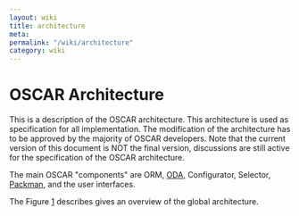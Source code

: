 ```yaml
---
layout: wiki
title: architecture
meta: 
permalink: "/wiki/architecture"
category: wiki
---
```

<!-- Name: architecture -->
<!-- Version: 8 -->
<!-- Author: valleegr -->

# OSCAR Architecture

This is a description of the OSCAR architecture. This architecture is used as specification for all implementation. The modification of the architecture has to be approved by the majority of OSCAR developers.
Note that the current version of this document is NOT the final version, discussions are still active for the specification of the OSCAR architecture.

The main OSCAR "components" are ORM, [ODA](/wiki/DevODA/), Configurator, Selector, [Packman](/wiki/DevPackman/), and the user interfaces.

The Figure [1](http://svn.oscar.openclustergroup.org/trac/oscar/attachment/wiki/architecture/architecture.svg) describes gives an overview of the global architecture.